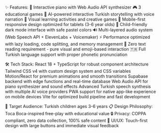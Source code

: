 ✨ Features:
🎹 Interactive piano with Web Audio API synthesizer
🎮 3 educational games
📖 AI-powered interactive Turkish storytelling with voice narration
🎨 Visual learning activities and creative games
📱 Mobile-first responsive design optimized for tablets (3-6 year olds)
🌙 Child-friendly dark mode interface with safe pastel colors
🔊 Multi-layered audio system (Web Speech API + ElevenLabs + Voicemaker)
⚡ Performance optimized with lazy loading, code splitting, and memory management
🎯 Zero text reading requirement - pure visual and emoji-based interaction
🇹🇷 Full Turkish language support with proper phonetic pronunciation

🛠 Tech Stack:
React 18 + TypeScript for robust component architecture
Tailwind CSS v4 with custom design system and CSS variables
Motion/React for premium animations and smooth transitions
Supabase backend with edge functions and real-time database
Web Audio API for piano synthesizer and sound effects
Advanced Turkish speech synthesis with multiple AI voice providers
PWA support for native app-like experience on mobile devices
Vite for optimized build pipeline and fast development

🎯 Target Audience: Turkish children ages 3-6 years
📋 Design Philosophy: Toca Boca-inspired free-play with educational value
🔒 Privacy: COPPA compliant, zero data collection, 100% safe content
🎨 UI/UX: Touch-first design with large buttons and immediate visual feedback

